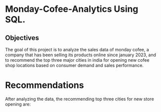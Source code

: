 # Monday-Cofee-Analytics Using SQL.

## Objectives
The goal of this project is to analyze the sales data of monday cofee, a company that has been selling its products online since january 2023, and to recommend the top three major cities in india for opening new cofee shop locations based on consumer demand and sales performance.

# Recommendations
After analyzing the data, the recommending top three cities for new store opening are: 
